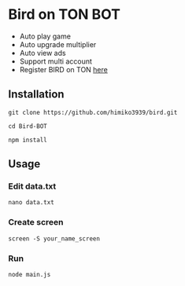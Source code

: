 # Bird on TON BOT

- Auto play game
- Auto upgrade multiplier
- Auto view ads
- Support multi account
- Register BIRD on TON [here](https://t.me/BIRDTonBot/app?startapp=1375235586)

## Installation

``git clone https://github.com/himiko3939/bird.git
``

``
cd Bird-BOT
``

``
npm install
``

## Usage

### Edit data.txt 

``
nano data.txt
``

### Create screen

``
screen -S your_name_screen
``

### Run 

``
node main.js
``
